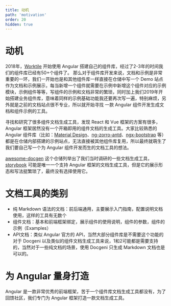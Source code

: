 ```yaml
---
title: 动机
path: 'motivation'
order: 20
hidden: true
---
```


# 动机
2018年，[Worktile](https://worktile.com/?utm_source=docgeni) 开始使用 Angular 搭建自己的组件库，经过了2-3年的时间我们的组件库已经有50+个组件了。 那么对于组件库开发来说，文档和示例是非常重要的一环，我们一开始也是和其他组件库一样直接在仓储中写一个 Demo 站点作为文档和示例展示，每当新增一个组件就需要在示例中新增这个组件对应的示例模块，示例组件等等，写组件的示例和文档非常的繁琐，同时加上我们2019年开始搭建业务组件库，意味着同样的示例基础功能我还要再次写一遍，特别麻烦，另外就是之前的文档站点很不专业，所以就开始寻找 一款 Angular 组件开发生成文档和组件示例的工具。

寻找和研究了很多组件文档生成工具，发现 React 和 Vue 框架的方案有很多，Angular 框架居然没有一个开箱即用的组件文档的生成工具。大家比较熟悉的 Angular 组件库（比如：[Material Design](https://github.com/angular/components)、[ng-zorro-antd](https://github.com/NG-ZORRO/ng-zorro-antd)、[ngx-bootstrap](https://github.com/valor-software/ngx-bootstrap) 等）都是在仓储内部搭建的示例站点，无法直接被其他组件库复用，所以最终就萌生了我们要自己写一个为 Angular 组件开发而生的文档工具的想法。

[awesome-docgen](https://github.com/docgeni/awesome-docgen) 这个仓储列举出了我们当时调研的一些文档生成工具，[storybook](https://github.com/storybookjs/storybook) 可能是唯一一个支持 Angular 框架的文档生成工具，但是它的展示形态和写法挺繁琐了，最终没有选择使用它。

# 文档工具的类别
- 纯 Markdown 语法的文档：前后端通用，主要展示入门指南，配置说明文档使用，这样的工具有无数个
- 组件文档：基本和前端框架绑定，展示组件的使用说明，组件的参数，组件的示例（Examples）
- API文档：类似 Angular 官方的 API，当然大部分组件库是不需要这个功能的
对于 Docgeni 以及类似的组件文档生成工具来说，1和2可能都是需要支持的，当然对于一些纯文档的场景，使用 Docgeni 只生成 Markdown 文档也是可以的。

# 为 Angular 量身打造

Angular 是一款非常优秀的前端框架，苦于一个组件库文档生成工具都没有，为了回馈社区，我们专门为 Angular 框架打造一款文档生成工具。

